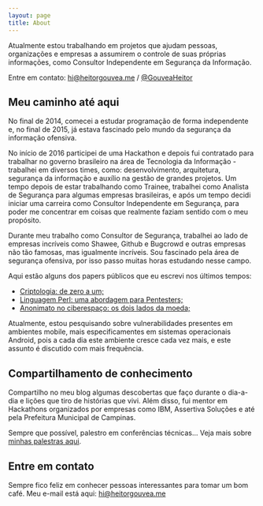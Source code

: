 ```yaml
---
layout: page
title: About
---
```


Atualmente estou trabalhando em projetos que ajudam pessoas, organizações e empresas a assumirem o controle de suas próprias informações, como Consultor Independente em Segurança da Informação.

Entre em contato: [hi@heitorgouvea.me](mailto:hi@heitorgouvea.me) / [@GouveaHeitor](https://twitter.com/GouveaHeitor)

## Meu caminho até aqui

No final de 2014, comecei a estudar programação de forma independente e, no final de 2015, já estava fascinado pelo mundo da segurança da informação ofensiva.

No início de 2016 participei de uma Hackathon e depois fui contratado para trabalhar no governo brasileiro na área de Tecnologia da Informação - trabalhei em diversos times, como: desenvolvimento, arquitetura, segurança da informação e auxílio na gestão de grandes projetos. Um tempo depois de estar trabalhando como Trainee, trabalhei como Analista de Segurança para algumas empresas brasileiras, e após um tempo decidi iniciar uma carreira como Consultor Independente em Segurança, para poder me concentrar em coisas que realmente faziam sentido com o meu propósito.

Durante meu trabalho como Consultor de Segurança, trabalhei ao lado de empresas incríveis como Shawee, Github e Bugcrowd e outras empresas não tão famosas, mas igualmente incríveis. Sou fascinado pela área de segurança ofensiva, por isso passo muitas horas estudando nesse campo.

Aqui estão alguns dos papers públicos que eu escrevi nos últimos tempos:

- [Criptologia: de zero a um;]()
- [Linguagem Perl: uma abordagem para Pentesters;]()
- [Anonimato no ciberespaço: os dois lados da moeda;]()

Atualmente, estou pesquisando sobre vulnerabilidades presentes em ambientes mobile, mais especificamentes em sistemas operacionais Android, pois a cada dia este ambiente cresce cada vez mais, e este assunto é discutido com mais frequência.

## Compartilhamento de conhecimento

Compartilho no meu blog algumas descobertas que faço durante o dia-a-dia e lições que tiro de histórias que vivi.
Além disso, fui mentor em Hackathons organizados por empresas como IBM, Assertiva Soluções e até pela Prefeitura Municipal de Campinas.

Sempre que possível, palestro em conferências técnicas... Veja mais sobre [minhas palestras aqui](https://heitorgouvea.me/palestras).

## Entre em contato

Sempre fico feliz em conhecer pessoas interessantes para tomar um bom café. Meu e-mail está aqui: [hi@heitorgouvea.me](mailto:hi@heitorgouvea.me)

